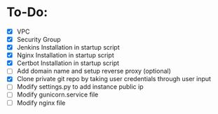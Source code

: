 # To-Do:
- [X]  VPC
- [X]  Security Group
- [X] Jenkins Installation in startup script
- [X] Nginx Installation in startup script
- [X] Certbot Installation in startup script
- [ ] Add domain name and setup reverse proxy (optional)
- [x] Clone private git repo by taking user credentials through user input
- [ ] Modify settings.py to add instance public ip
- [ ] Modify gunicorn.service file
- [ ] Modify nginx file
